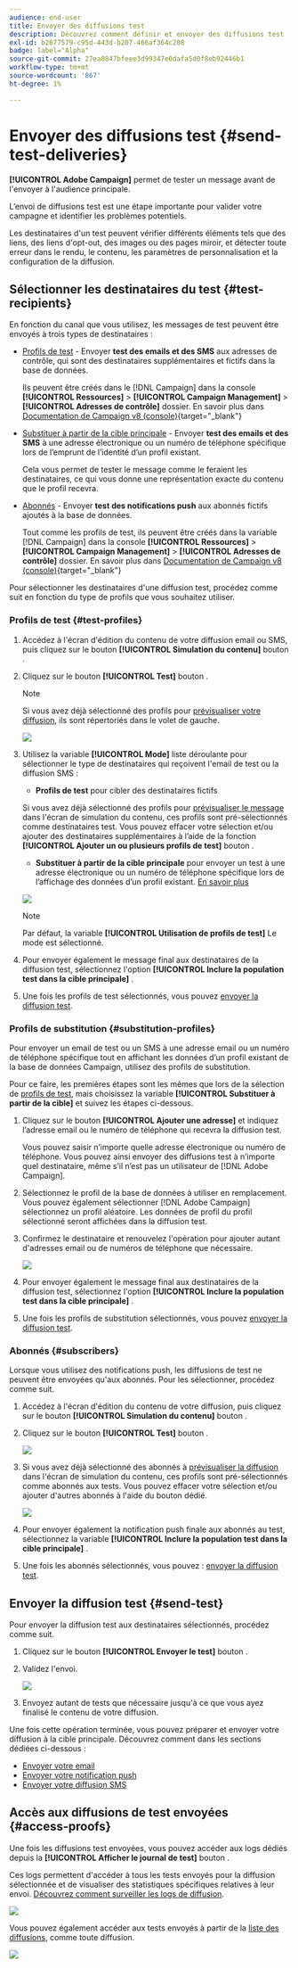 ```yaml
---
audience: end-user
title: Envoyer des diffusions test
description: Découvrez comment définir et envoyer des diffusions test
exl-id: b2677579-c95d-443d-b207-466af364c208
badge: label="Alpha"
source-git-commit: 27ea0847bfeee3d99347e0dafa5d0f8eb92446b1
workflow-type: tm+mt
source-wordcount: '867'
ht-degree: 1%

---
```


# Envoyer des diffusions test {#send-test-deliveries}

**[!UICONTROL Adobe Campaign]** permet de tester un message avant de l&#39;envoyer à l&#39;audience principale.

L’envoi de diffusions test est une étape importante pour valider votre campagne et identifier les problèmes potentiels.

Les destinataires d&#39;un test peuvent vérifier différents éléments tels que des liens, des liens d&#39;opt-out, des images ou des pages miroir, et détecter toute erreur dans le rendu, le contenu, les paramètres de personnalisation et la configuration de la diffusion.

## Sélectionner les destinataires du test {#test-recipients}

En fonction du canal que vous utilisez, les messages de test peuvent être envoyés à trois types de destinataires :

* [Profils de test](#test-profiles) - Envoyer **test des emails et des SMS** aux adresses de contrôle, qui sont des destinataires supplémentaires et fictifs dans la base de données.

  Ils peuvent être créés dans le [!DNL Campaign] dans la console **[!UICONTROL Ressources]** > **[!UICONTROL Campaign Management]** > **[!UICONTROL Adresses de contrôle]** dossier. En savoir plus dans [Documentation de Campaign v8 (console)](https://experienceleague.adobe.com/docs/campaign/campaign-v8/audience/add-profiles/test-profiles.html){target="_blank"}

* [Substituer à partir de la cible principale](#substitution-profiles) - Envoyer **test des emails et des SMS** à une adresse électronique ou un numéro de téléphone spécifique lors de l’emprunt de l’identité d’un profil existant.

  Cela vous permet de tester le message comme le feraient les destinataires, ce qui vous donne une représentation exacte du contenu que le profil recevra.

* [Abonnés](#subscribers) - Envoyer **test des notifications push** aux abonnés fictifs ajoutés à la base de données.

  Tout comme les profils de test, ils peuvent être créés dans la variable [!DNL Campaign] dans la console **[!UICONTROL Ressources]** > **[!UICONTROL Campaign Management]** > **[!UICONTROL Adresses de contrôle]** dossier. En savoir plus dans [Documentation de Campaign v8 (console)](https://experienceleague.adobe.com/docs/campaign/campaign-v8/audience/add-profiles/test-profiles.html){target="_blank"}

Pour sélectionner les destinataires d&#39;une diffusion test, procédez comme suit en fonction du type de profils que vous souhaitez utiliser.

### Profils de test {#test-profiles}

1. Accédez à l&#39;écran d&#39;édition du contenu de votre diffusion email ou SMS, puis cliquez sur le bouton **[!UICONTROL Simulation du contenu]** bouton .

1. Cliquez sur le bouton **[!UICONTROL Test]** bouton .

   >[!NOTE]
   >
   >Si vous avez déjà sélectionné des profils pour [prévisualiser votre diffusion](preview-content.md), ils sont répertoriés dans le volet de gauche.

   ![](assets/simulate-test-button-email.png)

1. Utilisez la variable **[!UICONTROL Mode]** liste déroulante pour sélectionner le type de destinataires qui reçoivent l&#39;email de test ou la diffusion SMS :

   * **Profils de test** pour cibler des destinataires fictifs

   Si vous avez déjà sélectionné des profils pour [prévisualiser le message](preview-content.md) dans l&#39;écran de simulation du contenu, ces profils sont pré-sélectionnés comme destinataires test. Vous pouvez effacer votre sélection et/ou ajouter des destinataires supplémentaires à l’aide de la fonction **[!UICONTROL Ajouter un ou plusieurs profils de test]** bouton .

   * **Substituer à partir de la cible principale** pour envoyer un test à une adresse électronique ou un numéro de téléphone spécifique lors de l’affichage des données d’un profil existant. [En savoir plus](#substitution-profiles)

   ![](assets/simulate-profile-mode.png)

   >[!NOTE]
   >
   >Par défaut, la variable **[!UICONTROL Utilisation de profils de test]** Le mode est sélectionné.

1. Pour envoyer également le message final aux destinataires de la diffusion test, sélectionnez l&#39;option **[!UICONTROL Inclure la population test dans la cible principale]** .

1. Une fois les profils de test sélectionnés, vous pouvez [envoyer la diffusion test](#send-test).

### Profils de substitution {#substitution-profiles}

Pour envoyer un email de test ou un SMS à une adresse email ou un numéro de téléphone spécifique tout en affichant les données d’un profil existant de la base de données Campaign, utilisez des profils de substitution.

Pour ce faire, les premières étapes sont les mêmes que lors de la sélection de [profils de test](#test-profiles), mais choisissez la variable **[!UICONTROL Substituer à partir de la cible]** et suivez les étapes ci-dessous.

1. Cliquez sur le bouton **[!UICONTROL Ajouter une adresse]** et indiquez l’adresse email ou le numéro de téléphone qui recevra la diffusion test.

   Vous pouvez saisir n’importe quelle adresse électronique ou numéro de téléphone. Vous pouvez ainsi envoyer des diffusions test à n’importe quel destinataire, même s’il n’est pas un utilisateur de [!DNL Adobe Campaign].

1. Sélectionnez le profil de la base de données à utiliser en remplacement. Vous pouvez également sélectionner [!DNL Adobe Campaign] sélectionnez un profil aléatoire. Les données de profil du profil sélectionné seront affichées dans la diffusion test.

1. Confirmez le destinataire et renouvelez l&#39;opération pour ajouter autant d&#39;adresses email ou de numéros de téléphone que nécessaire.

   ![](assets/simulate-profile-substitute.png)

1. Pour envoyer également le message final aux destinataires de la diffusion test, sélectionnez l&#39;option **[!UICONTROL Inclure la population test dans la cible principale]** .

1. Une fois les profils de substitution sélectionnés, vous pouvez [envoyer la diffusion test](#send-test).

### Abonnés {#subscribers}

Lorsque vous utilisez des notifications push, les diffusions de test ne peuvent être envoyées qu&#39;aux abonnés. Pour les sélectionner, procédez comme suit.

1. Accédez à l&#39;écran d&#39;édition du contenu de votre diffusion, puis cliquez sur le bouton **[!UICONTROL Simulation du contenu]** bouton .

1. Cliquez sur le bouton **[!UICONTROL Test]** bouton .

   ![](assets/simulate-test-button-push.png)

1. Si vous avez déjà sélectionné des abonnés à [prévisualiser la diffusion](preview-content.md) dans l&#39;écran de simulation du contenu, ces profils sont pré-sélectionnés comme abonnés aux tests. Vous pouvez effacer votre sélection et/ou ajouter d&#39;autres abonnés à l&#39;aide du bouton dédié.

   ![](assets/simulate-test-subscribers.png)

1. Pour envoyer également la notification push finale aux abonnés au test, sélectionnez la variable **[!UICONTROL Inclure la population test dans la cible principale]** .

1. Une fois les abonnés sélectionnés, vous pouvez : [envoyer la diffusion test](#send-test).

## Envoyer la diffusion test {#send-test}

Pour envoyer la diffusion test aux destinataires sélectionnés, procédez comme suit.

1. Cliquez sur le bouton **[!UICONTROL Envoyer le test]** bouton .

1. Validez l&#39;envoi.

   ![](assets/simulate-send-test.png)

1. Envoyez autant de tests que nécessaire jusqu&#39;à ce que vous ayez finalisé le contenu de votre diffusion.

Une fois cette opération terminée, vous pouvez préparer et envoyer votre diffusion à la cible principale. Découvrez comment dans les sections dédiées ci-dessous :

* [Envoyer votre email](../monitor/prepare-send.md)
* [Envoyer votre notification push](../push/send-push.md#send-push)
* [Envoyer votre diffusion SMS](../sms/send-sms.md#send-sms)

## Accès aux diffusions de test envoyées {#access-proofs}

Une fois les diffusions test envoyées, vous pouvez accéder aux logs dédiés depuis la **[!UICONTROL Afficher le journal de test]** bouton .

Ces logs permettent d&#39;accéder à tous les tests envoyés pour la diffusion sélectionnée et de visualiser des statistiques spécifiques relatives à leur envoi. [Découvrez comment surveiller les logs de diffusion](../monitor/delivery-logs.md).

![](assets/simulate-test-log.png)

Vous pouvez également accéder aux tests envoyés à partir de la [liste des diffusions](../msg/gs-messages.md), comme toute diffusion.

![](assets/simulate-deliveries-list.png)

